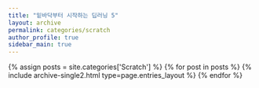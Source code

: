 ```yaml
---
title: "밑바닥부터 시작하는 딥러닝 5"
layout: archive
permalink: categories/scratch
author_profile: true
sidebar_main: true
---
```


{% assign posts = site.categories['Scratch'] %}
{% for post in posts %} {% include archive-single2.html type=page.entries_layout %} {% endfor %}
